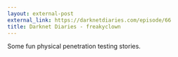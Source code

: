 ```yaml
---
layout: external-post
external_link: https://darknetdiaries.com/episode/66
title: Darknet Diaries - freakyclown
---
```


Some fun physical penetration testing stories.
